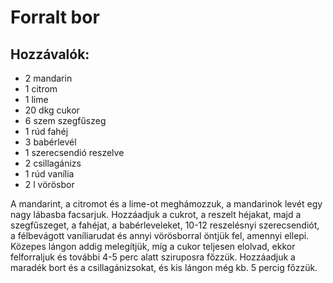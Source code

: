 # Forralt bor

## Hozzávalók:
* 2 mandarin
* 1 citrom
* 1 lime
* 20 dkg cukor
* 6 szem szegfűszeg
* 1 rúd fahéj
* 3 babérlevél
* 1 szerecsendió reszelve
* 2 csillagánizs
* 1 rúd vanília
* 2 l vörösbor

A mandarint, a citromot és a lime-ot meghámozzuk, a mandarinok levét egy nagy lábasba facsarjuk. Hozzáadjuk a cukrot, a reszelt héjakat, majd a szegfűszeget, a fahéjat, a babérleveleket, 10-12 reszelésnyi szerecsendiót, a félbevágott vaníliarudat és annyi vörösborral öntjük fel, amennyi ellepi. Közepes lángon addig melegítjük, míg a cukor teljesen elolvad, ekkor felforraljuk és további 4-5 perc alatt sziruposra főzzük. Hozzáadjuk a maradék bort és a csillagánizsokat, és kis lángon még kb. 5 percig főzzük.
